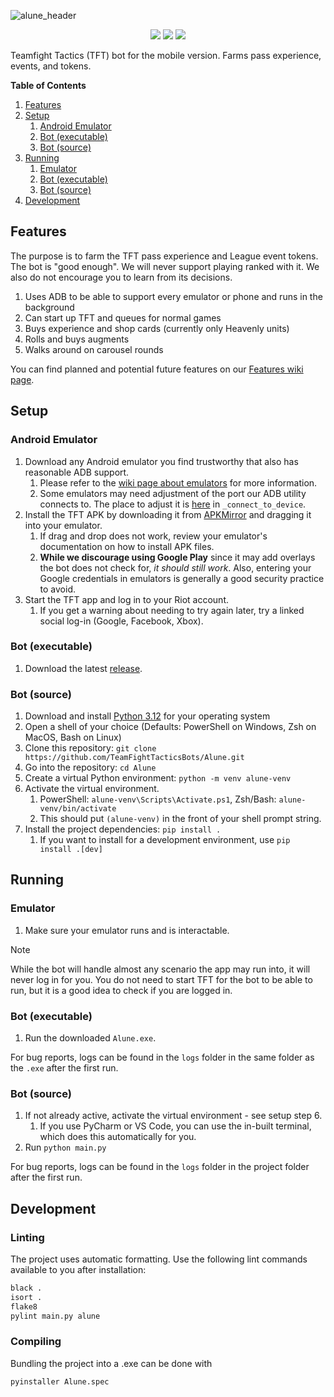 ![alune_header](https://github.com/TeamFightTacticsBots/Alune/assets/60011425/dd30ed87-c5ca-42eb-810a-da07f6502cf5)
<p align="center">
  <img src="https://img.shields.io/badge/Python-3.12-green" />
  <img src="https://img.shields.io/badge/TFT_Set-11-blue" />
  <img src="https://github.com/TeamFightTacticsBots/Alune/actions/workflows/build.yml/badge.svg" />
</p>

Teamfight Tactics (TFT) bot for the mobile version. Farms pass experience, events, and tokens.

**Table of Contents**
1. [Features](#features)
2. [Setup](#setup)
   1. [Android Emulator](#android-emulator)
   2. [Bot (executable)](#bot-executable)
   3. [Bot (source)](#bot-source)
3. [Running](#running)
   1. [Emulator](#emulator)
   2. [Bot (executable)](#bot-executable-1)
   3. [Bot (source)](#bot-source-1)
4. [Development](#development) 

## Features

The purpose is to farm the TFT pass experience and League event tokens. The bot is "good enough".
We will never support playing ranked with it. We also do not encourage you to learn from its decisions.

1. Uses ADB to be able to support every emulator or phone and runs in the background
2. Can start up TFT and queues for normal games
3. Buys experience and shop cards (currently only Heavenly units)
4. Rolls and buys augments
5. Walks around on carousel rounds

You can find planned and potential future features on our [Features wiki page](https://github.com/TeamFightTacticsBots/Alune/wiki/Features).

## Setup

### Android Emulator

1. Download any Android emulator you find trustworthy that also has reasonable ADB support.
   1. Please refer to the [wiki page about emulators](https://github.com/TeamFightTacticsBots/Alune/wiki/Emulators) for more information.
   2. Some emulators may need adjustment of the port our ADB utility connects to. The place to adjust it is [here](./alune/adb.py) in `_connect_to_device`.
2. Install the TFT APK by downloading it from [APKMirror](https://www.apkmirror.com/apk/riot-games-inc/teamfight-tactics-league-of-legends-strategy-game/) and dragging it into your emulator.
   1. If drag and drop does not work, review your emulator's documentation on how to install APK files.  
   2. **While we discourage using Google Play** since it may add overlays the bot does not check for, _it should still work_. Also, entering your Google credentials in emulators is generally a good security practice to avoid.
3. Start the TFT app and log in to your Riot account.
   1. If you get a warning about needing to try again later, try a linked social log-in (Google, Facebook, Xbox).

### Bot (executable)

1. Download the latest [release](https://github.com/TeamFightTacticsBots/Alune/releases).

### Bot (source)

1. Download and install [Python 3.12](https://www.python.org/downloads/) for your operating system
2. Open a shell of your choice (Defaults: PowerShell on Windows, Zsh on MacOS, Bash on Linux)
3. Clone this repository: `git clone https://github.com/TeamFightTacticsBots/Alune.git`
4. Go into the repository: `cd Alune`
5. Create a virtual Python environment: `python -m venv alune-venv`
6. Activate the virtual environment.  
   1. PowerShell: `alune-venv\Scripts\Activate.ps1`, Zsh/Bash: `alune-venv/bin/activate`  
   2. This should put `(alune-venv)` in the front of your shell prompt string.
7. Install the project dependencies: `pip install .`
   1. If you want to install for a development environment, use `pip install .[dev]`

## Running

### Emulator

1. Make sure your emulator runs and is interactable.

> [!NOTE]
> While the bot will handle almost any scenario the app may run into, it will never log in for you.
> You do not need to start TFT for the bot to be able to run, but it is a good idea to check if you are logged in.

### Bot (executable)

1. Run the downloaded `Alune.exe`. 

For bug reports, logs can be found in the `logs` folder in the same folder as the `.exe` after the first run.

### Bot (source)

1. If not already active, activate the virtual environment - see setup step 6.  
   1. If you use PyCharm or VS Code, you can use the in-built terminal, which does this automatically for you.
2. Run `python main.py`

For bug reports, logs can be found in the `logs` folder in the project folder after the first run.

## Development

### Linting

The project uses automatic formatting. Use the following lint commands available to you after installation:
```bash
black .
isort .
flake8
pylint main.py alune
```

### Compiling

Bundling the project into a .exe can be done with
```bash
pyinstaller Alune.spec
```
